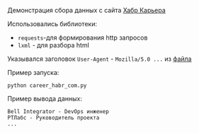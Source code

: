 Демонстрация сбора данных с сайта 
[Хабр Карьера](https://career.habr.com/vacancies?type=all)

Использовались библиотеки:
- `requests`-для формирования http запросов
- `lxml` - для разбора html

Указывался заголовок `User-Agent` - `Mozilla/5.0 ...` из [файла](./user_agent.txt)

Пример запуска:
```
python career_habr_com.py
```

Пример вывода данных:
```
Bell Integrator - DevOps инженер
РТЛабс - Руководитель проекта
...
```
